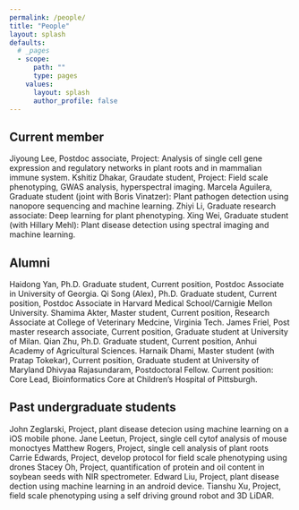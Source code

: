 ```yaml
---
permalink: /people/
title: "People"
layout: splash
defaults:
  # _pages
  - scope:
      path: ""
      type: pages
    values:
      layout: splash
      author_profile: false
---
```


## Current member
Jiyoung Lee, Postdoc associate, Project: Analysis of single cell gene expression and regulatory networks in plant roots and in mammalian immune system. 
Kshitiz Dhakar, Graudate student, Project: Field scale phenotyping, GWAS analysis, hyperspectral imaging.
Marcela Aguilera, Graduate student (joint with Boris Vinatzer): Plant pathogen detection using nanopore sequencing and machine learning.
Zhiyi Li, Graduate research associate: Deep learning for plant phenotyping. 
Xing Wei, Graduate student (with Hillary Mehl): Plant disease detection using spectral imaging and machine learning. 

## Alumni 
Haidong Yan, Ph.D. Graduate student, Current position, Postdoc Associate in University of Georgia.
Qi Song (Alex), Ph.D. Graduate student, Current position, Postdoc Associate in Harvard Medical School/Carnigie Mellon University.
Shamima Akter, Master student, Current position, Research Associate at College of Veterinary Medcine, Virginia Tech.
James Friel, Post master research associate, Current position, Graduate student at University of Milan.
Qian Zhu, Ph.D. Graduate student, Current position, Anhui Academy of Agricultural Sciences.
Harnaik Dhami, Master student (with Pratap Tokekar), Current position, Graduate student at University of Maryland
Dhivyaa Rajasundaram, Postdoctoral Fellow. Current position: Core Lead, Bioinformatics Core at Children’s Hospital of Pittsburgh.

## Past undergraduate students
John Zeglarski, Project, plant disease detecion using machine learning on a iOS mobile phone. 
Jane Leetun, Project, single cell cytof analysis of mouse monoctyes
Matthew Rogers, Project, single cell analysis of plant roots
Carrie Edwards, Project, develop protocol for field scale phenotyping using drones
Stacey Oh, Project, quantification of protein and oil content in soybean seeds with NIR spectrometer. 
Edward Liu, Project, plant disease dection using machine learning in an android device. 
Tianshu Xu, Project, field scale phenotyping using a self driving ground robot and 3D LiDAR.
